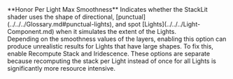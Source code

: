 <tr>
<td>**Honor Per Light Max Smoothness**</td>
<td>Indicates whether the StackLit shader uses the shape of directional, [punctual](../../../Glossary.md#punctual-lights), and spot [Lights](../../../Light-Component.md) when it simulates the extent of the Lights.<br/>Depending on the smoothness values of the layers, enabling this option can produce unrealistic results for Lights that have large shapes. To fix this, enable Recompute Stack and Iridescence. These options are separate because recomputing the stack per Light instead of once for all Lights is significantly more resource intensive.</td>
</tr>
